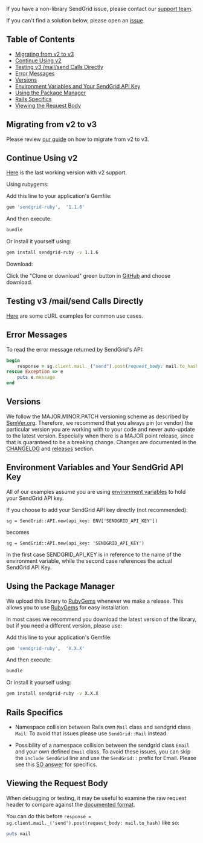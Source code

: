If you have a non-library SendGrid issue, please contact our [support team](https://support.sendgrid.com).

If you can't find a solution below, please open an [issue](https://github.com/sendgrid/sendgrid-ruby/issues).


## Table of Contents

* [Migrating from v2 to v3](#migrating)
* [Continue Using v2](#v2)
* [Testing v3 /mail/send Calls Directly](#testing)
* [Error Messages](#error)
* [Versions](#versions)
* [Environment Variables and Your SendGrid API Key](#environment)
* [Using the Package Manager](#package-manager)
* [Rails Specifics](#rails-specifics)
* [Viewing the Request Body](#request-body)

<a name="migrating"></a>
## Migrating from v2 to v3

Please review [our guide](https://sendgrid.com/docs/Classroom/Send/v3_Mail_Send/how_to_migrate_from_v2_to_v3_mail_send.html) on how to migrate from v2 to v3.

<a name="v2"></a>
## Continue Using v2

[Here](https://github.com/sendgrid/sendgrid-ruby/tree/0fbf579c0f7ed1dff87adc4957c4dc5a6b257068) is the last working version with v2 support.

Using rubygems:

Add this line to your application's Gemfile:

```bash
gem 'sendgrid-ruby',  '1.1.6'
```

And then execute:

```bash
bundle
```

Or install it yourself using:

```bash
gem install sendgrid-ruby -v 1.1.6
```

Download:

Click the "Clone or download" green button in [GitHub](https://github.com/sendgrid/sendgrid-ruby/tree/0fbf579c0f7ed1dff87adc4957c4dc5a6b257068) and choose download.

<a name="testing"></a>
## Testing v3 /mail/send Calls Directly

[Here](https://sendgrid.com/docs/Classroom/Send/v3_Mail_Send/curl_examples.html) are some cURL examples for common use cases.

<a name="error"></a>
## Error Messages

To read the error message returned by SendGrid's API:

```ruby
begin
    response = sg.client.mail._("send").post(request_body: mail.to_hash)
rescue Exception => e
    puts e.message
end
```

<a name="versions"></a>
## Versions

We follow the MAJOR.MINOR.PATCH versioning scheme as described by [SemVer.org](http://semver.org). Therefore, we recommend that you always pin (or vendor) the particular version you are working with to your code and never auto-update to the latest version. Especially when there is a MAJOR point release, since that is guaranteed to be a breaking change. Changes are documented in the [CHANGELOG](https://github.com/sendgrid/sendgrid-ruby/blob/master/CHANGELOG.md) and [releases](https://github.com/sendgrid/sendgrid-ruby/releases) section.

<a name="environment"></a>
## Environment Variables and Your SendGrid API Key

All of our examples assume you are using [environment variables](https://github.com/sendgrid/sendgrid-ruby#setup-environment-variables) to hold your SendGrid API key.

If you choose to add your SendGrid API key directly (not recommended):

`sg = SendGrid::API.new(api_key: ENV['SENDGRID_API_KEY'])`

becomes

`sg = SendGrid::API.new(api_key: 'SENDGRID_API_KEY')`

In the first case SENDGRID_API_KEY is in reference to the name of the environment variable, while the second case references the actual SendGrid API Key.

<a name="package-manager"></a>
## Using the Package Manager

We upload this library to [RubyGems](https://rubygems.org/gems/sendgrid-ruby) whenever we make a release. This allows you to use [RubyGems](https://rubygems.org) for easy installation.

In most cases we recommend you download the latest version of the library, but if you need a different version, please use:

Add this line to your application's Gemfile:

```bash
gem 'sendgrid-ruby',  'X.X.X'
```

And then execute:

```bash
bundle
```

Or install it yourself using:

```bash
gem install sendgrid-ruby -v X.X.X
```

<a name="rails-specifics"></a>
## Rails Specifics

- Namespace collision between Rails own `Mail` class and sendgrid class `Mail`. To avoid that issues please use `SendGrid::Mail` instead.

- Possibility of a namespace collision between the sendgrid class `Email` and your own defined `Email` class. To avoid these issues, you can skip the `include SendGrid` line and use the `SendGrid::` prefix for Email. Please see this [SO answer](https://stackoverflow.com/questions/41508464/rails-model-name-conflict-with-included-gem?noredirect=1#comment70223099_41508464) for specifics.

<a name="request-body"></a>
## Viewing the Request Body

When debugging or testing, it may be useful to examine the raw request header to compare against the [documented format](https://sendgrid.com/docs/API_Reference/api_v3.html).

You can do this before `response = sg.client.mail._('send').post(request_body: mail.to_hash)` like so:

```ruby
puts mail
```
